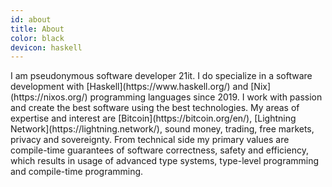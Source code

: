 ```yaml
---
id: about
title: About
color: black
devicon: haskell
---
```


<p class="padding-left">I am pseudonymous software developer 21it. I do specialize in a software development with [Haskell](https://www.haskell.org/) and [Nix](https://nixos.org/) programming languages since 2019. I work with passion and create the best software using the best technologies. My areas of expertise and interest are [Bitcoin](https://bitcoin.org/en/), [Lightning Network](https://lightning.network/), sound money, trading, free markets, privacy and sovereignty. From technical side my primary values are compile-time guarantees of software correctness, safety and efficiency, which results in usage of advanced type systems, type-level programming and compile-time programming.</p>
